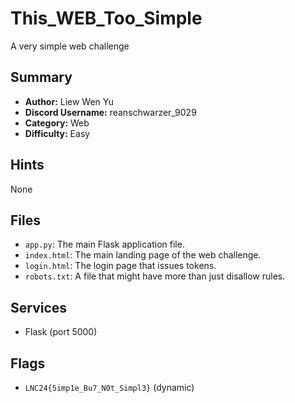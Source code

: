 # This_WEB_Too_Simple

A very simple web challenge

## Summary
- **Author:** Liew Wen Yu
- **Discord Username:** reanschwarzer_9029
- **Category:** Web
- **Difficulty:** Easy

## Hints
None

## Files
- `app.py`: The main Flask application file.
- `index.html`: The main landing page of the web challenge.
- `login.html`: The login page that issues tokens.
- `robots.txt`: A file that might have more than just disallow rules.

## Services
- Flask (port 5000)

## Flags
- `LNC24{5imp1e_Bu7_N0t_Simpl3}` (dynamic)
